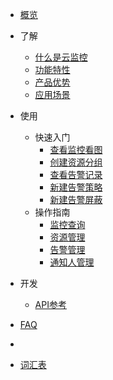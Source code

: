 <!-- 请勿添加产品标题，标题行将由系统自动增加，名称将于您申请邮件提供的仓库名称一致 -->

* [概览](/仓库名称/README.md)
* 了解   <!-- 以下是参考的目录模版，旨在建议产品文档应该包含的内容模块。实际章节划分可根据实际内容进行调整 -->
   * [什么是云监控](相对链接)
   * [功能特性](相对链接)
   * [产品优势](相对链接)
   * [应用场景](相对链接)
* 使用
   * 快速入门
        * [查看监控看图](https://github.com/UCloudDoc-Team/cloudwatch/blob/master/use/Operation%20guide/Monitoring%20query/View%20surveillance%20pictures.md)
        * [创建资源分组](https://github.com/UCloudDoc-Team/cloudwatch/blob/master/use/Operation%20guide/Resource%20management/Create%20resource%20groups.md)
        * [查看告警记录](https://github.com/UCloudDoc-Team/cloudwatch/blob/master/use/Operation%20guide/Alarm%20management/View%20alarm%20records.md)
        * [新建告警策略](https://github.com/UCloudDoc-Team/cloudwatch/blob/master/use/Operation%20guide/Alarm%20management/Create%20a%20new%20alarm%20policy.md)
        * [新建告警屏蔽](https://github.com/UCloudDoc-Team/cloudwatch/blob/master/use/Operation%20guide/Alarm%20management/Create%20new%20alarm%20shield.md)
   * 操作指南
        * [监控查询](https://github.com/UCloudDoc-Team/cloudwatch/tree/master/use/Operation%20guide/Monitoring%20query)
        * [资源管理](https://github.com/UCloudDoc-Team/cloudwatch/tree/master/use/Operation%20guide/Alarm%20management)
        * [告警管理](https://github.com/UCloudDoc-Team/cloudwatch/tree/master/use/Operation%20guide/Alarm%20management)
        * [通知人管理](https://github.com/UCloudDoc-Team/cloudwatch/tree/master/use/Operation%20guide/Notifier%20management)

* 开发
   * [API参考](相对链接)

* [FAQ](https://github.com/UCloudDoc-Team/cloudwatch/blob/master/FAQ.md)
* 
* [词汇表](/仓库名称/_glossary.md)
